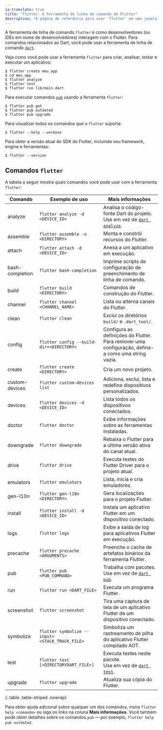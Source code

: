 ```yaml
---
ia-translate: true
title: "flutter: A ferramenta de linha de comando do Flutter"
description: "A página de referência para usar 'flutter' em uma janela de terminal."
---
```


A ferramenta de linha de comando `flutter` é como desenvolvedores (ou IDEs em nome de desenvolvedores) interagem com o Flutter. Para comandos relacionados ao Dart, você pode usar a ferramenta de linha de comando [`dart`][].

Veja como você pode usar a ferramenta `flutter` para criar, analisar, testar e executar um aplicativo:

```console
$ flutter create meu_app
$ cd meu_app
$ flutter analyze
$ flutter test
$ flutter run lib/main.dart
```

Para executar comandos [`pub`][`dart pub`] usando a ferramenta `flutter`:

```console
$ flutter pub get
$ flutter pub outdated
$ flutter pub upgrade
```

Para visualizar todos os comandos que o `flutter` suporta:

```console
$ flutter --help --verbose
```

Para obter a versão atual do SDK do Flutter, incluindo seu framework, engine e ferramentas:

```console
$ flutter --version
```

## Comandos `flutter`

A tabela a seguir mostra quais comandos você pode usar com a ferramenta `flutter`:

| Comando         | Exemplo de uso                                 | Mais informações                                                                  |
|-----------------|------------------------------------------------|-----------------------------------------------------------------------------------|
| analyze         | `flutter analyze -d <DEVICE_ID>`               | Analisa o código-fonte Dart do projeto.<br>Use em vez de [`dart analyze`][].        |
| assemble        | `flutter assemble -o <DIRECTORY>`              | Monta e constrói recursos do Flutter.                                             |
| attach          | `flutter attach -d <DEVICE_ID>`                | Anexa a um aplicativo em execução.                                                 |
| bash-completion | `flutter bash-completion`                      | Imprime scripts de configuração de preenchimento de linha de comando.                |
| build           | `flutter build <DIRECTORY>`                    | Comandos de construção do Flutter.                                                |
| channel         | `flutter channel <CHANNEL_NAME>`               | Lista ou alterna canais do Flutter.                                                 |
| clean           | `flutter clean`                                | Exclui os diretórios `build/` e `.dart_tool/`.                                   |
| config          | `flutter config --build-dir=<DIRECTORY>`       | Configura as definições do Flutter. Para remover uma configuração, defina-a como uma string vazia. |
| create          | `flutter create <DIRECTORY>`                   | Cria um novo projeto.                                                            |
| custom-devices  | `flutter custom-devices list`                  | Adiciona, exclui, lista e redefine dispositivos personalizados.                       |
| devices         | `flutter devices -d <DEVICE_ID>`               | Lista todos os dispositivos conectados.                                            |
| doctor          | `flutter doctor`                               | Exibe informações sobre as ferramentas instaladas.                               |
| downgrade       | `flutter downgrade`                            | Rebaixa o Flutter para a última versão ativa do canal atual.                      |
| drive           | `flutter drive`                                | Executa testes do Flutter Driver para o projeto atual.                              |
| emulators       | `flutter emulators`                            | Lista, inicia e cria emuladores.                                                 |
| gen-l10n        | `flutter gen-l10n <DIRECTORY>`                 | Gera localizações para o projeto Flutter.                                         |
| install         | `flutter install -d <DEVICE_ID>`               | Instala um aplicativo Flutter em um dispositivo conectado.                           |
| logs            | `flutter logs`                                 | Exibe a saída de log para aplicativos Flutter em execução.                       |
| precache        | `flutter precache <ARGUMENTS>`                 | Preenche o cache de artefatos binários da ferramenta Flutter.                      |
| pub             | `flutter pub <PUB_COMMAND>`                    | Trabalha com pacotes.<br>Use em vez de [`dart pub`][].                              |
| run             | `flutter run <DART_FILE>`                      | Executa um programa Flutter.                                                      |
| screenshot      | `flutter screenshot`                           | Tira uma captura de tela de um aplicativo Flutter de um dispositivo conectado.       |
| symbolize       | `flutter symbolize --input=<STACK_TRACK_FILE>` | Simboliza um rastreamento de pilha do aplicativo Flutter compilado AOT.              |
| test            | `flutter test [<DIRECTORYDART_FILE>]`          | Executa testes neste pacote.<br>Use em vez de [`dart test`][`dart test`].          |
| upgrade         | `flutter upgrade`                              | Atualiza sua cópia do Flutter.                                                   |

{:.table .table-striped .nowrap}

Para obter ajuda adicional sobre qualquer um dos comandos, insira `flutter help <comando>` ou siga os links na coluna **Mais informações**. Você também pode obter detalhes sobre os comandos `pub` — por exemplo, `flutter help pub outdated`.

[`dart`]: {{site.dart-site}}/tools/dart-tool
[`dart analyze`]: {{site.dart-site}}/tools/dart-analyze
[`dart format`]: {{site.dart-site}}/tools/dart-format
[`dart pub`]: {{site.dart-site}}/tools/dart-pub
[`dart test`]: {{site.dart-site}}/tools/dart-test
